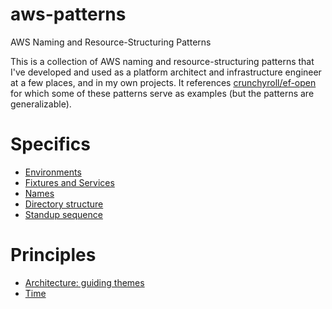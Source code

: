 # aws-patterns
AWS Naming and Resource-Structuring Patterns

This is a collection of AWS naming and resource-structuring patterns that I've developed and used as a platform architect and infrastructure engineer at a few places, and in my own projects. It references [crunchyroll/ef-open](https://github.com/crunchyroll/ef-open) for which some of these patterns serve as examples (but the patterns are generalizable).

# Specifics
- [Environments](./environments.md)
- [Fixtures and Services](./fixtures-and-services.md)
- [Names](./names.md)
- [Directory structure](./directory-structure.md)
- [Standup sequence](./standup-sequence.md)

# Principles
- [Architecture: guiding themes](./guiding_themes.md)
- [Time](./time.md)
